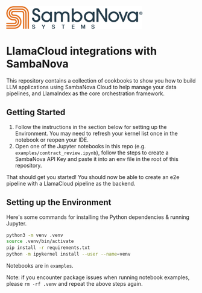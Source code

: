 <a href="https://sambanova.ai/">
<picture>
  <source media="(prefers-color-scheme: dark)" srcset="../images/SambaNova-light-logo-1.png" height="60">
  <img alt="SambaNova logo" src="../images/SambaNova-dark-logo-1.png" height="60">
</picture>
</a>

# LlamaCloud integrations with SambaNova

This repository contains a collection of cookbooks to show you how to build LLM applications using SambaNova Cloud to help manage your data pipelines, and LlamaIndex as the core orchestration framework.

## Getting Started

1. Follow the instructions in the section below for setting up the Environment. You may need to refresh your kernel list once in the notebook or reopen your IDE.
1. Open one of the Jupyter notebooks in this repo (e.g. `examples/contract_review.ipynb`), follow the steps to create a SambaNova API Key and paste it into an env file in the root of this repository.

That should get you started! You should now be able to create an e2e pipeline with a LlamaCloud pipeline as the backend.

## Setting up the Environment
Here's some commands for installing the Python dependencies & running Jupyter.
```bash
python3 -m venv .venv
source .venv/bin/activate
pip install -r requirements.txt
python -m ipykernel install --user --name=venv
```

Notebooks are in `examples`.

Note: if you encounter package issues when running notebook examples, please `rm -rf .venv` and repeat the above steps again.
